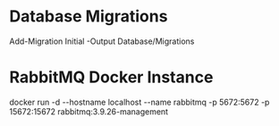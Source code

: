 ﻿# Database Migrations
Add-Migration Initial -Output Database/Migrations

# RabbitMQ Docker Instance
docker run -d --hostname localhost --name rabbitmq -p 5672:5672 -p 15672:15672 rabbitmq:3.9.26-management